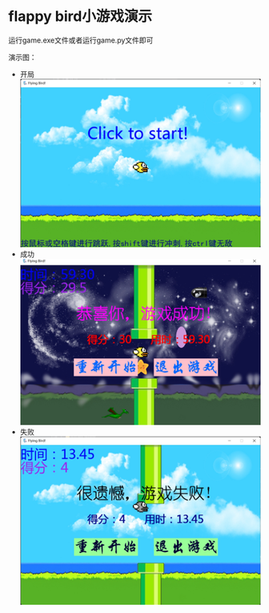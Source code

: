 # flappy bird小游戏演示

运行game.exe文件或者运行game.py文件即可

演示图：
* 开局
![开局](demo/开局.jpg)
* 成功
![开局](demo/成功.jpg)
* 失败
![开局](demo/失败.jpg)
